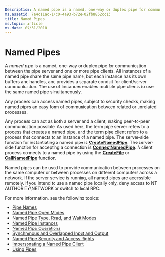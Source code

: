 ```yaml
---
Description: A named pipe is a named, one-way or duplex pipe for communication between the pipe server and one or more pipe clients.
ms.assetid: 7a4c11ac-14c0-4a93-b72e-02fb8852cc15
title: Named Pipes
ms.topic: article
ms.date: 05/31/2018
---
```


# Named Pipes

A *named pipe* is a named, one-way or duplex pipe for communication between the pipe server and one or more pipe clients. All instances of a named pipe share the same pipe name, but each instance has its own buffers and handles, and provides a separate conduit for client/server communication. The use of instances enables multiple pipe clients to use the same named pipe simultaneously.

Any process can access named pipes, subject to security checks, making named pipes an easy form of communication between related or unrelated processes.

Any process can act as both a server and a client, making peer-to-peer communication possible. As used here, the term pipe server refers to a process that creates a named pipe, and the term pipe client refers to a process that connects to an instance of a named pipe. The server-side function for instantiating a named pipe is [**CreateNamedPipe**](/windows/desktop/api/Winbase/nf-winbase-createnamedpipea). The server-side function for accepting a connection is [**ConnectNamedPipe**](https://msdn.microsoft.com/en-us/library/Aa365146(v=VS.85).aspx). A client process connects to a named pipe by using the [**CreateFile**](https://docs.microsoft.com/windows/desktop/api/fileapi/nf-fileapi-createfilea) or [**CallNamedPipe**](/windows/desktop/api/Winbase/nf-winbase-callnamedpipea) function.

Named pipes can be used to provide communication between processes on the same computer or between processes on different computers across a network. If the server service is running, all named pipes are accessible remotely. If you intend to use a named pipe locally only, deny access to NT AUTHORITY\\NETWORK or switch to local RPC.

For more information, see the following topics:

-   [Pipe Names](pipe-names.md)
-   [Named Pipe Open Modes](named-pipe-open-modes.md)
-   [Named Pipe Type, Read, and Wait Modes](named-pipe-type-read-and-wait-modes.md)
-   [Named Pipe Instances](named-pipe-instances.md)
-   [Named Pipe Operations](named-pipe-operations.md)
-   [Synchronous and Overlapped Input and Output](synchronous-and-overlapped-input-and-output.md)
-   [Named Pipe Security and Access Rights](named-pipe-security-and-access-rights.md)
-   [Impersonating a Named Pipe Client](impersonating-a-named-pipe-client.md)
-   [Using Pipes](using-pipes.md)

 

 



